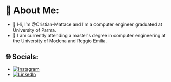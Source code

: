 # 💫 About Me:
- 👋 Hi, I’m @Cristian-Mattace and I'm a computer engineer graduated at University of Parma.
- 🌱 I am currently attending a master's degree in computer engineering at the University of Modena and Reggio Emilia.

## 🌐 Socials:
- [![Instagram](https://img.shields.io/badge/Instagram-%23E4405F.svg?logo=Instagram&logoColor=white)](https://instagram.com/cristian.mattace) 
- [![LinkedIn](https://img.shields.io/badge/LinkedIn-%230077B5.svg?logo=linkedin&logoColor=white)](https://www.linkedin.com/in/cristian-mattace-2b8543228/) 


<!---
Cristian-Mattace/Cristian-Mattace is a ✨ special ✨ repository because its `README.md` (this file) appears on your GitHub profile.
You can click the Preview link to take a look at your changes.
--->
